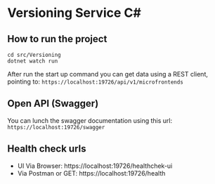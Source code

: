 # Versioning Service C#

## How to run the project

```
cd src/Versioning
dotnet watch run

```

After run the start up command you can get data using a REST client, pointing to: `https://localhost:19726/api/v1/microfrontends`

## Open API (Swagger)

You can lunch the swagger documentation using this url: `https://localhost:19726/swagger`

## Health check urls

- UI Via Browser: https://localhost:19726/healthchek-ui
- Via Postman or GET: https://localhost:19726/health
